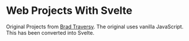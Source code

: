 # Web Projects With Svelte

Original Projects from [Brad Traversy](https://github.com/bradtraversy/vanillawebprojects/). The original uses vanilla JavaScript. This has been converted into Svelte.



